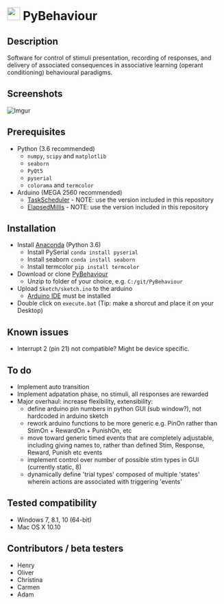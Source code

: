 # <img src="http://imgur.com/NKyhO5c.png" height=30px> PyBehaviour

## Description
Software for control of stimuli presentation, recording of responses, and delivery of associated consequences in associative learning (operant conditioning) behavioural paradigms. 

## Screenshots
![Imgur](http://imgur.com/2tMiybH.png)

## Prerequisites
* Python (3.6 recommended)
  * `numpy`, `scipy` and `matplotlib`
  * `seaborn`
  * `PyQt5`
  * `pyserial`
  * `colorama` and `termcolor`
* Arduino (MEGA 2560 recommended)
  * [TaskScheduler](http://playground.arduino.cc/Code/TaskScheduler) - NOTE: use the version included in this repository
  * [ElapsedMillis](http://playground.arduino.cc/Code/ElapsedMillis) - NOTE: use the version included in this repository

## Installation
* Install [Anaconda](https://www.continuum.io/downloads) (Python 3.6)
  * Install PySerial `conda install pyserial`
  * Install seaborn `conda install seaborn`
  * Install termcolor `pip install termcolor`
* Download or clone [PyBehaviour](https://github.com/llerussell/PyBehaviour/archive/master.zip)
  * Unzip to folder of your choice, e.g. `C:/git/PyBehaviour`
* Upload `Sketch/sketch.ino` to the arduino
  * [Arduino IDE](https://www.arduino.cc/en/Main/Software) must be installed
* Double click on `execute.bat` (Tip: make a shorcut and place it on your Desktop)

## Known issues
* Interrupt 2 (pin 21) not compatible? Might be device specific.

## To do
* Implement auto transition
* Implement adpatation phase, no stimuli, all responses are rewarded
* Major overhaul: increase flexibility, extensibility:
    * define arduino pin numbers in python GUI (sub window?), not hardcoded in arduino sketch
    * rework arduino functions to be more generic e.g. PinOn rather than StimOn + RewardOn + PunishOn, etc
    * move toward generic timed events that are completely adjustable, including giving names to, rather than defined Stim, Response, Reward, Punish etc events
    * implement control over number of possible stim types in GUI (currently static, 8)
    * dynamically define 'trial types' composed of multiple 'states' wherein actions are associated with triggering 'events'

## Tested compatibility
* Windows 7, 8.1, 10 (64-bit)
* Mac OS X 10.10

## Contributors / beta testers
* Henry
* Oliver
* Christina
* Carmen
* Adam
